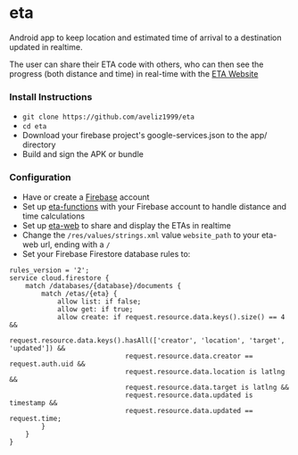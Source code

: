 # eta
Android app to keep location and estimated time of arrival to a destination updated in realtime.

The user can share their ETA code with others, who can then see the progress (both distance and time) in real-time with the [ETA Website](https://github.com/aveliz1999/eta-web)

### Install Instructions
* `git clone https://github.com/aveliz1999/eta`
* `cd eta`
* Download your firebase project's google-services.json to the app/ directory
* Build and sign the APK or bundle

### Configuration
* Have or create a [Firebase](https://firebase.google.com/) account
* Set up [eta-functions](https://github.com/aveliz1999/eta-functions) with your Firebase account to handle distance and time calculations
* Set up [eta-web](https://github.com/aveliz1999/eta-web) to share and display the ETAs in realtime
* Change the `/res/values/strings.xml` value `website_path` to your eta-web url, ending with a `/`
* Set your Firebase Firestore database rules to:
```
rules_version = '2';
service cloud.firestore {
    match /databases/{database}/documents {
        match /etas/{eta} {
            allow list: if false;
            allow get: if true;
            allow create: if request.resource.data.keys().size() == 4 &&
                             request.resource.data.keys().hasAll(['creator', 'location', 'target', 'updated']) &&
                             request.resource.data.creator == request.auth.uid &&
                             request.resource.data.location is latlng &&
                             request.resource.data.target is latlng &&
                             request.resource.data.updated is timestamp &&
                             request.resource.data.updated == request.time;
        }
    }
}
```